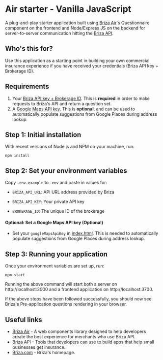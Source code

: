 # Air starter - Vanilla JavaScript

A plug-and-play starter application built using [Briza Air](https://air.briza.com)'s Questionnaire component on the frontend and Node/Express JS on the backend for server-to-server communication hitting the [Briza API](https://api.briza.com).

## Who's this for?

Use this application as a starting point in building your own commercial insurance experience if you have received your credentials (Briza API key + Brokerage ID).

## Requirements

1. Your [Briza API key + Brokerage ID](https://www.briza.com/get-an-api-key). This is **required** in order to make requests to Briza's API and return a question set.
2. A [Google Maps API key](https://developers.google.com/maps/documentation/javascript/overview). This is **optional**, and can be used to automatically populate suggestions from Google Places during address lookup.

## Step 1: Initial installation

With recent versions of Node.js and NPM on your machine, run:

```
npm install
```

## Step 2: Set your environment variables

Copy `.env.example` to `.env` and paste in values for:

- `BRIZA_API_URL`: API URL address provided by Briza

- `BRIZA_API_KEY`: Your private API key

- `BROKERAGE_ID`: The unique ID of the brokerage

#### Optional: Set a Google Maps API key (Optional)

- Set your `googleMapsApiKey` in [index.html](https://github.com/briza-insurance/air-starter/blob/24fe4cbbcca3b31737aef2fa94776efafa8dec3d/index.html#L33). This is needed to automatically populate suggestions from Google Places during address lookup.

## Step 3: Running your application

Once your environment variables are set up, run:

```
npm start
```

Running the above command will start both a server on http://localhost:3000 and a frontend application on http://localhost:3700.

If the above steps have been followed successfully, you should now see Briza's Pre-application questions rendering in your browser.

## Useful links

- [Briza Air](https://air.briza.com) - A web components library designed to help developers create the best experience for merchants who use Briza API.
- [Briza API](https://api.briza.com) - Tools that developers can use to build apps that help small businesses get insurance.
- [Briza.com](https://www.briza.com) - Briza's homepage.

